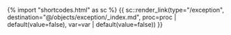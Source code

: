{% import "shortcodes.html" as sc %}
{{ sc::render_link(type="/exception", destination="@/objects/exception/_index.md", proc=proc | default(value=false), var=var | default(value=false)) }}